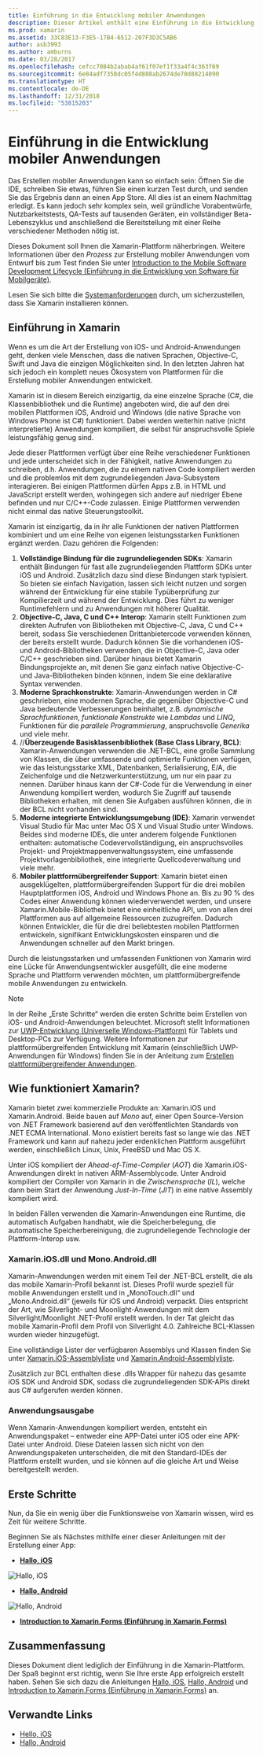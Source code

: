 ```yaml
---
title: Einführung in die Entwicklung mobiler Anwendungen
description: Dieser Artikel enthält eine Einführung in die Entwicklung mobiler Anwendungen, die Funktionsweisen von Xamarin und die Anwendungen, die ausgegeben werden.
ms.prod: xamarin
ms.assetid: 33C83E13-F3E5-17B4-6512-207F3D3C5AB6
author: asb3993
ms.author: amburns
ms.date: 03/28/2017
ms.openlocfilehash: cefcc7084b2abab4af61f07ef1f33a4f4c363f69
ms.sourcegitcommit: 6e84adf7358dc05f4d888ab2674de70d88214090
ms.translationtype: HT
ms.contentlocale: de-DE
ms.lasthandoff: 12/31/2018
ms.locfileid: "53815203"
---
```

# <a name="introduction-to-mobile-development"></a>Einführung in die Entwicklung mobiler Anwendungen

Das Erstellen mobiler Anwendungen kann so einfach sein: Öffnen Sie die IDE, schreiben Sie etwas, führen Sie einen kurzen Test durch, und senden Sie das Ergebnis dann an einen App Store. All dies ist an einem Nachmittag erledigt. Es kann jedoch sehr komplex sein, weil gründliche Vorabentwürfe, Nutzbarkeitstests, QA-Tests auf tausenden Geräten, ein vollständiger Beta-Lebenszyklus und anschließend die Bereitstellung mit einer Reihe verschiedener Methoden nötig ist.

Dieses Dokument soll Ihnen die Xamarin-Plattform näherbringen. Weitere Informationen über den *Prozess* zur Erstellung mobiler Anwendungen vom Entwurf bis zum Test finden Sie unter [Introduction to the Mobile Software Development Lifecycle (Einführung in die Entwicklung von Software für Mobilgeräte)](~/cross-platform/get-started/introduction-to-mobile-sdlc.md).

Lesen Sie sich bitte die [Systemanforderungen](~/cross-platform/get-started/requirements.md#macos-requirements) durch, um sicherzustellen, dass Sie Xamarin installieren können.

## <a name="introduction-to-xamarin"></a>Einführung in Xamarin

Wenn es um die Art der Erstellung von iOS- und Android-Anwendungen geht, denken viele Menschen, dass die nativen Sprachen, Objective-C, Swift und Java die einzigen Möglichkeiten sind. In den letzten Jahren hat sich jedoch ein komplett neues Ökosystem von Plattformen für die Erstellung mobiler Anwendungen entwickelt.

Xamarin ist in diesem Bereich einzigartig, da eine einzelne Sprache (C#, die Klassenbibliothek und die Runtime) angeboten wird, die auf den drei mobilen Plattformen iOS, Android und Windows (die native Sprache von Windows Phone ist C#) funktioniert. Dabei werden weiterhin native (nicht interpretierte) Anwendungen kompiliert, die selbst für anspruchsvolle Spiele leistungsfähig genug sind.

Jede dieser Plattformen verfügt über eine Reihe verschiedener Funktionen und jede unterscheidet sich in der Fähigkeit, native Anwendungen zu schreiben, d.h. Anwendungen, die zu einem nativen Code kompiliert werden und die problemlos mit dem zugrundeliegenden Java-Subsystem interagieren. Bei einigen Plattformen dürfen Apps z.B. in HTML und JavaScript erstellt werden, wohingegen sich andere auf niedriger Ebene befinden und nur C/C++-Code zulassen. Einige Plattformen verwenden nicht einmal das native Steuerungstoolkit.

Xamarin ist einzigartig, da in ihr alle Funktionen der nativen Plattformen kombiniert und um eine Reihe von eigenen leistungsstarken Funktionen ergänzt werden. Dazu gehören die Folgenden:

1.   **Vollständige Bindung für die zugrundeliegenden SDKs**: Xamarin enthält Bindungen für fast alle zugrundeliegenden Plattform SDKs unter iOS und Android. Zusätzlich dazu sind diese Bindungen stark typisiert. So bieten sie einfach Navigation, lassen sich leicht nutzen und sorgen während der Entwicklung für eine stabile Typüberprüfung zur Kompilierzeit und während der Entwicklung. Dies führt zu weniger Runtimefehlern und zu Anwendungen mit höherer Qualität.
1.   **Objective-C, Java, C und C++ Interop**: Xamarin stellt Funktionen zum direkten Aufrufen von Bibliotheken mit Objective-C, Java, C und C++ bereit, sodass Sie verschiedenen Drittanbietercode verwenden können, der bereits erstellt wurde. Dadurch können Sie die vorhandenen iOS- und Android-Bibliotheken verwenden, die in Objective-C, Java oder C/C++ geschrieben sind. Darüber hinaus bietet Xamarin Bindungsprojekte an, mit denen Sie ganz einfach native Objective-C- und Java-Bibliotheken binden können, indem Sie eine deklarative Syntax verwenden.
1.   **Moderne Sprachkonstrukte**: Xamarin-Anwendungen werden in C# geschrieben, eine modernen Sprache, die gegenüber Objective-C und Java bedeutende Verbesserungen beinhaltet, z.B. *dynamische Sprachfunktionen*, *funktionale Konstrukte* wie *Lambdas* und *LINQ*, Funktionen für die *parallele Programmierung*, anspruchsvolle *Generika* und viele mehr.
1.   //**Überzeugende Basisklassenbibliothek (Base Class Library, BCL)**: Xamarin-Anwendungen verwenden die .NET-BCL, eine große Sammlung von Klassen, die über umfassende und optimierte Funktionen verfügen, wie das leistungsstarke XML, Datenbanken, Serialisierung, E/A, die Zeichenfolge und die Netzwerkunterstützung, um nur ein paar zu nennen. Darüber hinaus kann der C#-Code für die Verwendung in einer Anwendung kompiliert werden, wodurch Sie Zugriff auf tausende Bibliotheken erhalten, mit denen Sie Aufgaben ausführen können, die in der BCL nicht vorhanden sind.
1.   **Moderne integrierte Entwicklungsumgebung (IDE)**: Xamarin verwendet Visual Studio für Mac unter Mac OS X und Visual Studio unter Windows. Beides sind moderne IDEs, die unter anderem folgende Funktionen enthalten: automatische Codevervollständigung, ein anspruchsvolles Projekt- und Projektmappenverwaltungssystem, eine umfassende Projektvorlagenbibliothek, eine integrierte Quellcodeverwaltung und viele mehr.
1.   **Mobiler plattformübergreifender Support**: Xamarin bietet einen ausgeklügelten, plattformübergreifenden Support für die drei mobilen Hauptplattformen iOS, Android und Windows Phone an. Bis zu 90 % des Codes einer Anwendung können wiederverwendet werden, und unsere Xamarin.Mobile-Bibliothek bietet eine einheitliche API, um von allen drei Plattformen aus auf allgemeine Ressourcen zuzugreifen. Dadurch können Entwickler, die für die drei beliebtesten mobilen Plattformen entwickeln, signifikant Entwicklungskosten einsparen und die Anwendungen schneller auf den Markt bringen.


Durch die leistungsstarken und umfassenden Funktionen von Xamarin wird eine Lücke für Anwendungsentwickler ausgefüllt, die eine moderne Sprache und Plattform verwenden möchten, um plattformübergreifende mobile Anwendungen zu entwickeln.


> [!NOTE]
> In der Reihe „Erste Schritte“ werden die ersten Schritte beim Erstellen von iOS- und Android-Anwendungen beleuchtet. Microsoft stellt Informationen zur [UWP-Entwicklung (Universelle Windows-Plattform)](https://docs.microsoft.com/windows/uwp/develop/) für Tablets und Desktop-PCs zur Verfügung. Weitere Informationen zur plattformübergreifenden Entwicklung mit Xamarin (einschließlich UWP-Anwendungen für Windows) finden Sie in der Anleitung zum [Erstellen plattformübergreifender Anwendungen](~/cross-platform/app-fundamentals/building-cross-platform-applications/index.md).



## <a name="how-does-xamarin-work"></a>Wie funktioniert Xamarin?

Xamarin bietet zwei kommerzielle Produkte an: Xamarin.iOS und Xamarin.Android. Beide bauen auf *Mono* auf, einer Open Source-Version von .NET Framework basierend auf den veröffentlichten Standards von .NET ECMA International. Mono existiert bereits fast so lange wie das .NET Framework und kann auf nahezu jeder erdenklichen Plattform ausgeführt werden, einschließlich Linux, Unix, FreeBSD und Mac OS X.

Unter iOS kompiliert der *Ahead-of-Time-Compiler* (*AOT*) die Xamarin.iOS-Anwendungen direkt in nativen ARM-Assemblycode. Unter Android kompiliert der Compiler von Xamarin in die *Zwischensprache* (*IL*), welche dann beim Start der Anwendung *Just-In-Time* (*JIT*) in eine native Assembly kompiliert wird.

In beiden Fällen verwenden die Xamarin-Anwendungen eine Runtime, die automatisch Aufgaben handhabt, wie die Speicherbelegung, die automatische Speicherbereinigung, die zugrundeliegende Technologie der Plattform-Interop usw.



### <a name="xamariniosdll-and-monoandroiddll"></a>Xamarin.iOS.dll und Mono.Android.dll

Xamarin-Anwendungen werden mit einem Teil der .NET-BCL erstellt, die als das mobile Xamarin-Profil bekannt ist. Dieses Profil wurde speziell für mobile Anwendungen erstellt und in „MonoTouch.dll“ und „Mono.Android.dll“ (jeweils für iOS und Android) verpackt. Dies entspricht der Art, wie Silverlight- und Moonlight-Anwendungen mit dem Silverlight/Moonlight .NET-Profil erstellt werden. In der Tat gleicht das mobile Xamarin-Profil dem Profil von Silverlight 4.0. Zahlreiche BCL-Klassen wurden wieder hinzugefügt.

Eine vollständige Lister der verfügbaren Assemblys und Klassen finden Sie unter [Xamarin.iOS-Assemblyliste](~/cross-platform/internals/available-assemblies.md?context=xamarin/ios) und [Xamarin.Android-Assemblyliste](~/cross-platform/internals/available-assemblies.md?context=xamarin/android).

Zusätzlich zur BCL enthalten diese .dlls Wrapper für nahezu das gesamte iOS SDK und Android SDK, sodass die zugrundeliegenden SDK-APIs direkt aus C# aufgerufen werden können.



### <a name="application-output"></a>Anwendungsausgabe

Wenn Xamarin-Anwendungen kompiliert werden, entsteht ein Anwendungspaket – entweder eine APP-Datei unter iOS oder eine APK-Datei unter Android. Diese Dateien lassen sich nicht von den Anwendungspaketen unterscheiden, die mit den Standard-IDEs der Plattform erstellt wurden, und sie können auf die gleiche Art und Weise bereitgestellt werden.



## <a name="getting-started"></a>Erste Schritte

Nun, da Sie ein wenig über die Funktionsweise von Xamarin wissen, wird es Zeit für weitere Schritte.

Beginnen Sie als Nächstes mithilfe einer dieser Anleitungen mit der Erstellung einer App:

* [**Hallo, iOS**](~/ios/get-started/hello-ios/index.md)

![](introduction-to-mobile-development-images/ios.png "Hallo, iOS")


* [**Hallo, Android**](~/android/get-started/hello-android/index.md)

![](introduction-to-mobile-development-images/android.png "Hallo, Android")


* [**Introduction to Xamarin.Forms (Einführung in Xamarin.Forms)**](~/xamarin-forms/get-started/introduction-to-xamarin-forms.md)





## <a name="summary"></a>Zusammenfassung

Dieses Dokument dient lediglich der Einführung in die Xamarin-Plattform. Der Spaß beginnt erst richtig, wenn Sie Ihre erste App erfolgreich erstellt haben. Sehen Sie sich dazu die Anleitungen [Hallo, iOS](~/ios/get-started/hello-ios/index.md), [Hallo, Android](~/android/get-started/hello-android/index.md) und [Introduction to Xamarin.Forms (Einführung in Xamarin.Forms)](~/xamarin-forms/get-started/introduction-to-xamarin-forms.md) an.


## <a name="related-links"></a>Verwandte Links

- [Hello, iOS](~/ios/get-started/hello-ios/index.md)
- [Hallo, Android](~/android/get-started/hello-android/index.md)
